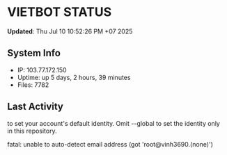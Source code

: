 # VIETBOT STATUS
**Updated**: Thu Jul 10 10:52:26 PM +07 2025

## System Info
- IP: 103.77.172.150
- Uptime: up 5 days, 2 hours, 39 minutes
- Files: 7782

## Last Activity

to set your account's default identity.
Omit --global to set the identity only in this repository.

fatal: unable to auto-detect email address (got 'root@vinh3690.(none)')
